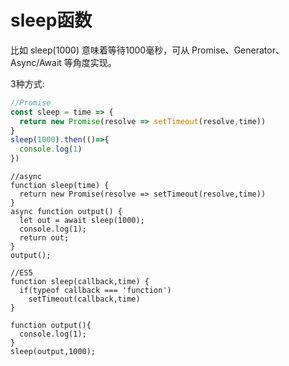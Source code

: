 # sleep函数

比如 sleep(1000) 意味着等待1000毫秒，可从 Promise、Generator、Async/Await 等角度实现。

3种方式:

```javascript
//Promise
const sleep = time => {
  return new Promise(resolve => setTimeout(resolve,time))
}
sleep(1000).then(()=>{
  console.log(1)
})

```

```
//async 
function sleep(time) {
  return new Promise(resolve => setTimeout(resolve,time))
}
async function output() {
  let out = await sleep(1000);
  console.log(1);
  return out;
}
output();
```

```
//ES5
function sleep(callback,time) {
  if(typeof callback === 'function')
    setTimeout(callback,time)
}

function output(){
  console.log(1);
}
sleep(output,1000);
```

